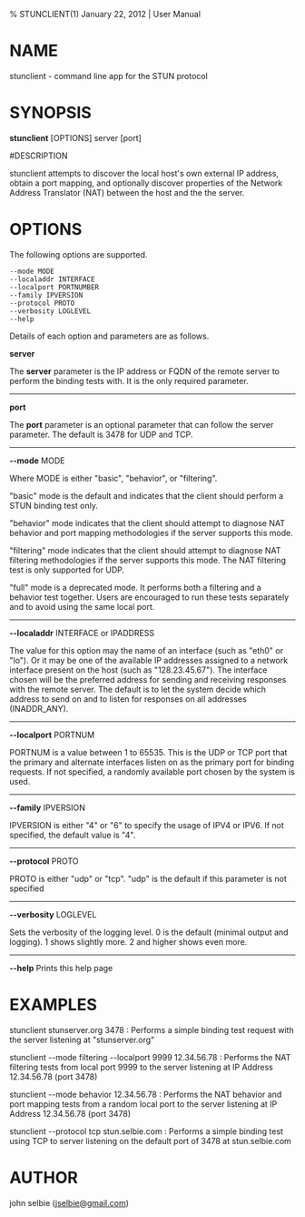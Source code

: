 % STUNCLIENT(1) January 22, 2012 | User Manual

# NAME

stunclient \- command line app for the STUN protocol

# SYNOPSIS

**stunclient** [OPTIONS] server [port]

#DESCRIPTION

stunclient attempts to discover the local host's own external IP address, obtain a
port mapping, and optionally discover properties of the Network Address Translator (NAT)
between the host and the the server.

# OPTIONS

The following options are supported.

    --mode MODE
    --localaddr INTERFACE
    --localport PORTNUMBER
    --family IPVERSION
    --protocol PROTO
    --verbosity LOGLEVEL
    --help

Details of each option and parameters are as follows.

**server**

The **server** parameter is the IP address or FQDN of the remote server to perform the binding tests with. It is the only required parameter.

_____

**port**

The **port** parameter is an optional parameter that can follow the server parameter. The default is 3478 for UDP and TCP.

_____


**--mode** MODE

Where MODE is either "basic", "behavior", or "filtering".

"basic" mode is the default and indicates that the
client should perform a STUN binding test only.

"behavior" mode indicates that the client should
attempt to diagnose NAT behavior and port mapping methodologies if the server supports this mode.

"filtering" mode indicates that the client should
attempt to diagnose NAT filtering methodologies if the server supports this mode.  The NAT filtering test is only supported for UDP.

"full" mode is a deprecated mode. It performs both a filtering and a behavior test together. Users
are encouraged to run these tests separately and to avoid using the same local port.

____


**--localaddr** INTERFACE or IPADDRESS

The value for this option may the name of an interface (such as "eth0" or "lo"). Or it may be
one of the available IP addresses assigned to a network interface present on the host (such as
"128.23.45.67"). The interface chosen will be the preferred address for sending and receiving
responses with the remote server. The default is to let the system decide which address to send
on and to listen for responses on all addresses (INADDR_ANY).

____


**--localport** PORTNUM

PORTNUM is a value between 1 to 65535. This is the UDP or TCP port that the primary and
alternate interfaces listen on as the primary port for binding requests. If not specified, a
randomly available port chosen by the system is used.

____

**--family** IPVERSION

IPVERSION is either "4" or "6" to specify the usage of IPV4 or IPV6. If not specified, the default value is "4".

____

**--protocol** PROTO

PROTO is either "udp" or "tcp". "udp" is the default if this parameter is not specified

____

**--verbosity** LOGLEVEL

Sets the verbosity of the logging level. 0 is the default (minimal output and logging). 1 shows slightly more. 2 and higher shows even more.

____

**--help**
Prints this help page

# EXAMPLES

stunclient stunserver.org 3478
:    Performs a simple binding test request with the server listening at "stunserver.org"

stunclient --mode filtering --localport 9999 12.34.56.78
:    Performs the NAT filtering tests from local port 9999 to the server listening at IP
     Address 12.34.56.78 (port 3478)

stunclient --mode behavior 12.34.56.78
:    Performs the NAT behavior and port mapping tests from a random local port to the server listening at IP
     Address 12.34.56.78 (port 3478)

stunclient --protocol tcp stun.selbie.com
:    Performs a simple binding test using TCP to server listening on the default port of 3478 at
     stun.selbie.com

# AUTHOR
john selbie (jselbie@gmail.com)

